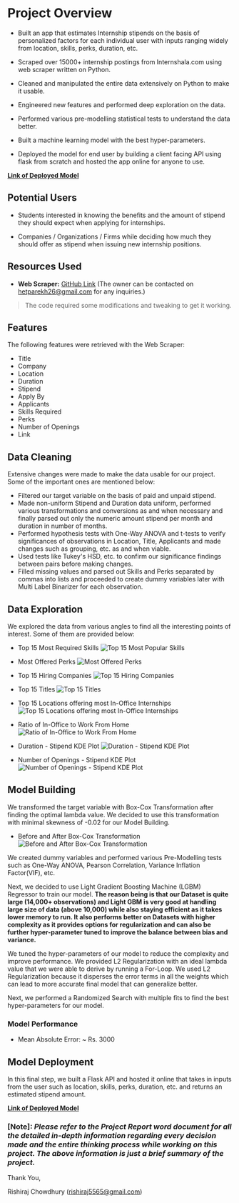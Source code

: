 # **Project Overview**

* Built an app that estimates Internship stipends on the basis of personalized factors for each individual user with inputs ranging widely from location, skills, perks, duration, etc.

* Scraped over 15000+ internship postings from Internshala.com using web scraper written on Python.

* Cleaned and manipulated the entire data extensively on Python to make it usable.

* Engineered new features and performed deep exploration on the data.
* Performed various pre-modelling statistical tests to understand the data better.

* Built a machine learning model with the best hyper-parameters.

* Deployed the model for end user by building a client facing API using flask from scratch and hosted the app online for anyone to use.

**[Link of Deployed Model](https://flaskinternshalamodel-production.up.railway.app/)**

## Potential Users

* Students interested in knowing the benefits and the amount of stipend they should expect when applying for internships.

* Companies / Organizations / Firms while deciding how much they should offer as stipend when issuing new internship positions.

## Resources Used
* **Web Scraper:** [GitHub Link](https://github.com/het-parekh/Internshala-Web-Scraper-Internshala.com)
(The owner can be contacted on [hetparekh26@gmail.com](mailto:hetparekh26@gmail.com) for any inquiries.)
> The code required some modifications and tweaking to get it working.

## Features
The following features were retrieved with the Web Scraper:

- Title
- Company
- Location
- Duration
- Stipend
- Apply By
- Applicants
- Skills Required
- Perks
- Number of Openings
- Link

## Data Cleaning
Extensive changes were made to make the data usable for our project. Some of the important ones are mentioned below: 

 - Filtered our target variable on the basis of paid and unpaid stipend.
 - Made non-uniform Stipend and Duration data uniform, performed various transformations and conversions as and when necessary and finally parsed out only the numeric amount stipend per month and duration in number of months.
 - Performed hypothesis tests with One-Way ANOVA and t-tests to verify significances of observations in Location, Title, Applicants and made changes such as grouping, etc. as and when viable.
 - Used tests like Tukey's HSD, etc. to confirm our significance findings between pairs before making changes.
 - Filled missing values and parsed out Skills and Perks separated by commas into lists and proceeded to create dummy variables later with Multi Label Binarizer for each observation.

## Data Exploration
We explored the data from various angles to find all the interesting points of interest. Some of them are provided below:
* Top 15 Most Required Skills
![Top 15 Most Popular Skills](https://github.com/rishi5565/internshala-stipend-estimator/raw/main/EDA%20Images/skills.png)

* Most Offered Perks
![Most Offered Perks](https://github.com/rishi5565/internshala-stipend-estimator/raw/main/EDA%20Images/perks.png)

* Top 15 Hiring Companies
![Top 15 Hiring Companies](https://github.com/rishi5565/internshala-stipend-estimator/raw/main/EDA%20Images/company.png)
* Top 15 Titles
![Top 15 Titles](https://github.com/rishi5565/internshala-stipend-estimator/raw/main/EDA%20Images/title.png)
* Top 15 Locations offering most In-Office Internships
![Top 15 Locations offering most In-Office Internships](https://github.com/rishi5565/internshala-stipend-estimator/raw/main/EDA%20Images/location.png)
* Ratio of In-Office to Work From Home
![Ratio of In-Office to Work From Home](https://github.com/rishi5565/internshala-stipend-estimator/raw/main/EDA%20Images/wfhandothers.png)
* Duration - Stipend KDE Plot
![Duration - Stipend KDE Plot](https://github.com/rishi5565/internshala-stipend-estimator/raw/main/EDA%20Images/stipenddurationkde.png)
* Number of Openings - Stipend KDE Plot
![Number of Openings - Stipend KDE Plot](https://github.com/rishi5565/internshala-stipend-estimator/raw/main/EDA%20Images/stipendnoopenkde.png)

## Model Building
We transformed the target variable with Box-Cox Transformation after finding the optimal lambda value. We decided to use this transformation with minimal skewness of -0.02 for our Model Building. 
* Before and After Box-Cox Transformation
![Before and After Box-Cox Transformation](https://github.com/rishi5565/internshala-stipend-estimator/raw/main/EDA%20Images/boxcoxtrans.png)

We created dummy variables and performed various Pre-Modelling tests such as One-Way ANOVA, Pearson Correlation, Variance Inflation Factor(VIF), etc.

Next, we decided to use Light Gradient Boosting Machine (LGBM) Regressor to train our model.
**The reason being is that our Dataset is quite large (14,000+ observations) and Light GBM is very good at handling large size of data (above 10,000) while also staying efficient as it takes lower memory to run. It also performs better on Datasets with higher complexity as it provides options for regularization and can also be further hyper-parameter tuned to improve the balance between bias and variance.**

We tuned the hyper-parameters of our model to reduce the complexity and improve performance. We provided L2 Regularization with an ideal lambda value that we were able to derive by running a For-Loop. We used L2 Regularization because it disperses the error terms in all the weights which can lead to more accurate final model that can generalize better.

Next, we performed a Randomized Search with multiple fits to find the best hyper-parameters for our model.

### Model Performance
* Mean Absolute Error: ~ Rs. 3000

## Model Deployment
In this final step, we built a Flask API and hosted it online that takes in inputs from the user such as location, skills, perks, duration, etc. and returns an estimated stipend amount.

**[Link of Deployed Model](https://flaskinternshalamodel-production.up.railway.app/)**

### [Note]: ***Please refer to the Project Report word document for all the detailed in-depth information regarding every decision made and the entire thinking process while working on this project. The above information is just a brief summary of the project.***

Thank You,

Rishiraj Chowdhury ([rishiraj5565@gmail.com](mailto:rishiraj5565@gmail.com))
